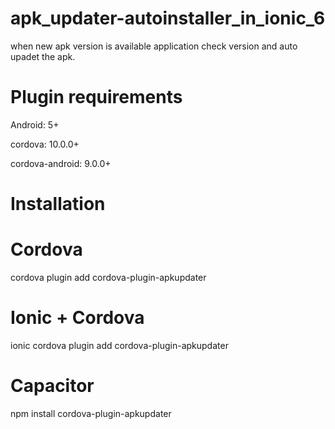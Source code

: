 # apk_updater-autoinstaller_in_ionic_6
when  new apk version is available application check version and auto upadet the apk.

# Plugin requirements
  Android: 5+
  
  cordova: 10.0.0+
  
  cordova-android: 9.0.0+

# Installation
  # Cordova

  cordova plugin add cordova-plugin-apkupdater

  # Ionic + Cordova

  ionic cordova plugin add cordova-plugin-apkupdater

  # Capacitor

  npm install cordova-plugin-apkupdater

